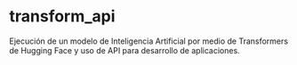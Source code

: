 # transform_api
Ejecución de un modelo de Inteligencia Artificial por medio de Transformers de Hugging Face y uso de API para desarrollo de aplicaciones.
